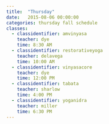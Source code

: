 ```yaml
---
title:  "Thursday"
date:   2015-08-06 00:00:00
categories: thursday fall schedule
classes:
  - classidentifier: amvinyasa
    teacher: dye
    time: 8:30 AM
  - classidentifier: restorativeyoga
    teacher: delavega
    time: 10:00 AM
  - classidentifier: vinyasacore
    teacher: dye
    time: 12:00 PM
  - classidentifier: tabata
    teacher: sharlow
    time: 4:00 PM
  - classidentifier: yoganidra
    teacher: miller
    time: 6:30 PM
---
```

